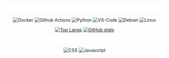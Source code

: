 <div align="center">

  ![Things I Love](code_with.svg)

</div>

<p align="center">
  <img alt="Docker" src="https://img.shields.io/badge/Docker-2CA5E0?style=for-the-badge&logo=docker&logoColor=white" />
  <img alt="Github Actions" src="https://img.shields.io/badge/GitHub_Actions-2088FF?style=for-the-badge&logo=github-actions&logoColor=white" />
  <img alt="Python" src="https://img.shields.io/badge/Python-FFD43B?style=for-the-badge&logo=python&logoColor=blue" />
  <img alt="VS-Code" src="https://img.shields.io/badge/Visual_Studio_Code-0078D4?style=for-the-badge&logo=visual%20studio%20code&logoColor=white" />
  <img alt="Debian" src="https://img.shields.io/badge/Debian-A81D33?style=for-the-badge&logo=debian&logoColor=white" />
  <img alt="Linux" src="https://img.shields.io/badge/Linux-FCC624?style=for-the-badge&logo=linux&logoColor=black" />
</p>

<div align="center">

  [![Top Langs](https://github-readme-stats.vercel.app/api/top-langs/?username=arpanghosh8453&theme=dark&hide_border=true&hide=jinja&layout=compact&hide_title=true&bg_color=161b22&text_color=bcbaba)](https://github.com/arpanghosh8453) [![GitHub stats](https://github-readme-stats.vercel.app/api?username=arpanghosh8453&theme=dark&hide_border=true&hide=prs,issues&line_height=30&show_icons=true&icon_color=905aff8b&hide_rank=true&hide_title=true&text_bold=false&bg_color=161b22&text_color=bcbaba)](https://github.com/arpanghosh8453)

</div>

<div align="center">

  ![Improve In](improve_in.svg)

</div>

<p align="center">
  <img alt="CSS" src="https://img.shields.io/badge/CSS-239120?&style=for-the-badge&logo=css3&logoColor=white" />
  <img alt="Javascript" src="https://img.shields.io/badge/JavaScript-F7DF1E?style=for-the-badge&logo=javascript&logoColor=black" />
</p>
